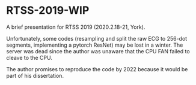# RTSS-2019-WIP
A brief presentation for RTSS 2019 (2020.2.18-21, York).

Unfortunately, some codes (resampling and split the raw ECG to 256-dot segments, implementing a pytorch ResNet) may be lost in a winter. The server was dead since the author was unaware that the CPU FAN failed to cleave to the CPU. 

The author promises to reproduce the code by 2022 because it would be part of his dissertation.
